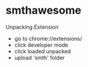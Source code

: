 # smthawesome

Unpacking Extension
- go to chrome://extensions/
- click developer mode
- click loaded unpacked
- upload 'smth' folder
